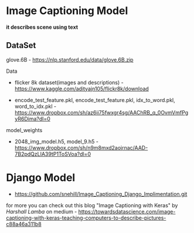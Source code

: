 # Image Captioning Model

**it describes scene using text**

## DataSet

glove.6B - https://nlp.stanford.edu/data/glove.6B.zip

Data

  - flicker 8k dataset(images and descriptions) - https://www.kaggle.com/adityajn105/flickr8k/download
  
  - encode_test_feature.pkl, encode_test_feature.pkl, idx_to_word.pkl, word_to_idx.pkl - https://www.dropbox.com/sh/az6ii75fwxgr4sg/AAChRB_q_0OvmVmfPgyR6Dima?dl=0
  

model_weights

  - 2048_img_model.h5, model_9.h5 - https://www.dropbox.com/sh/n9m8mxd2aojrnac/AAD-7B2pdQzLIA39tP1ToSVoa?dl=0
  

# Django Model
  - https://github.com/snehill/Image_Captioning_Django_Implimentation.git


for more you can check out this blog "Image Captioning with Keras" by *Harshall Lamba* on medium - https://towardsdatascience.com/image-captioning-with-keras-teaching-computers-to-describe-pictures-c88a46a311b8
